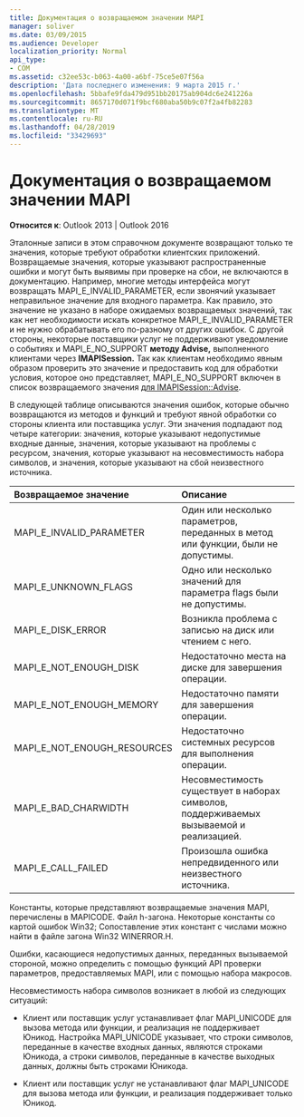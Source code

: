 ```yaml
---
title: Документация о возвращаемом значении MAPI
manager: soliver
ms.date: 03/09/2015
ms.audience: Developer
localization_priority: Normal
api_type:
- COM
ms.assetid: c32ee53c-b063-4a00-a6bf-75ce5e07f56a
description: 'Дата последнего изменения: 9 марта 2015 г.'
ms.openlocfilehash: 5bbafe9fda479d951bb20175ab904dc6e241226a
ms.sourcegitcommit: 8657170d071f9bcf680aba50b9c07f2a4fb82283
ms.translationtype: MT
ms.contentlocale: ru-RU
ms.lasthandoff: 04/28/2019
ms.locfileid: "33429693"
---
```

# <a name="mapi-return-value-documentation"></a>Документация о возвращаемом значении MAPI

  
  
**Относится к**: Outlook 2013 | Outlook 2016 
  
Эталонные записи в этом справочном документе возвращают только те значения, которые требуют обработки клиентских приложений. Возвращаемые значения, которые указывают распространенные ошибки и могут быть выявимы при проверке на сбои, не включаются в документацию. Например, многие методы интерфейса могут возвращать MAPI_E_INVALID_PARAMETER, если звонячий указывает неправильное значение для входного параметра. Как правило, это значение не указано в наборе ожидаемых возвращаемых значений, так как нет необходимости искать конкретное MAPI_E_INVALID_PARAMETER и не нужно обрабатывать его по-разному от других ошибок. С другой стороны, некоторые поставщики услуг не поддерживают уведомление о событиях и MAPI_E_NO_SUPPORT **методу Advise,** выполненного клиентами через **IMAPISession.** Так как клиентам необходимо явным образом проверить это значение и предоставить код для обработки условия, которое оно представляет, MAPI_E_NO_SUPPORT включен в список возвращаемого значения [для IMAPISession::Advise](imapisession-advise.md).
  
В следующей таблице описываются значения ошибок, которые обычно возвращаются из методов и функций и требуют явной обработки со стороны клиента или поставщика услуг. Эти значения подпадают под четыре категории: значения, которые указывают недопустимые входные данные, значения, которые указывают на проблемы с ресурсом, значения, которые указывают на несовместимость набора символов, и значения, которые указывают на сбой неизвестного источника.
  
|**Возвращаемое значение**|**Описание**|
|:-----|:-----|
|MAPI_E_INVALID_PARAMETER  <br/> |Один или несколько параметров, переданных в метод или функции, были не допустимы.  <br/> |
|MAPI_E_UNKNOWN_FLAGS  <br/> |Одно или несколько значений для параметра flags были не допустимы.  <br/> |
|MAPI_E_DISK_ERROR  <br/> |Возникла проблема с записью на диск или чтением с него.  <br/> |
|MAPI_E_NOT_ENOUGH_DISK  <br/> |Недостаточно места на диске для завершения операции.  <br/> |
|MAPI_E_NOT_ENOUGH_MEMORY  <br/> |Недостаточно памяти для завершения операции.  <br/> |
|MAPI_E_NOT_ENOUGH_RESOURCES  <br/> |Недостаточно системных ресурсов для выполнения операции.  <br/> |
|MAPI_E_BAD_CHARWIDTH  <br/> |Несовместимость существует в наборах символов, поддерживаемых вызываемой и реализацией.  <br/> |
|MAPI_E_CALL_FAILED  <br/> |Произошла ошибка непредвиденного или неизвестного источника.  <br/> |
   
Константы, которые представляют возвращаемые значения MAPI, перечислены в MAPICODE. Файл h-загона. Некоторые константы со картой ошибок Win32; Сопоставление этих констант с числами можно найти в файле загона Win32 WINERROR.H.
  
Ошибки, касающиеся недопустимых данных, переданных вызываемой стороной, можно определить с помощью функций API проверки параметров, предоставляемых MAPI, или с помощью набора макросов. 
  
Несовместимость набора символов возникает в любой из следующих ситуаций:
  
- Клиент или поставщик услуг устанавливает флаг MAPI_UNICODE для вызова метода или функции, и реализация не поддерживает Юникод. Настройка MAPI_UNICODE указывает, что строки символов, переданные в качестве входных данных, являются строками Юникода, а строки символов, переданные в качестве выходных данных, должны быть строками Юникода.
    
- Клиент или поставщик услуг не устанавливают флаг MAPI_UNICODE для вызова метода или функции, и реализация поддерживает только Юникод.
    

